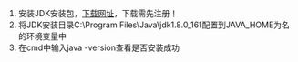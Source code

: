 1. 安装JDK安装包，[下载网址](https://www.oracle.com/technetwork/java/javase/downloads/jdk8-downloads-2133151.html)，下载需先注册！
2. 将JDK安装目录C:\Program Files\Java\jdk1.8.0_161配置到JAVA_HOME为名的环境变量中
3. 在cmd中输入java -version查看是否安装成功
